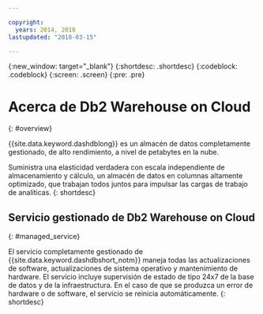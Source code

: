 ```yaml
---

copyright:
  years: 2014, 2018
lastupdated: "2018-03-15"

---
```


<!-- Attribute definitions --> 
{:new_window: target="_blank"}
{:shortdesc: .shortdesc}
{:codeblock: .codeblock}
{:screen: .screen}
{:pre: .pre}

# Acerca de Db2 Warehouse on Cloud
{: #overview}

{{site.data.keyword.dashdblong}} es un almacén de datos completamente gestionado, de alto rendimiento, a nivel de petabytes en la nube.

Suministra una elasticidad verdadera con escala independiente de almacenamiento y cálculo, un almacén de datos en columnas altamente optimizado, que trabajan todos juntos para impulsar las cargas de trabajo de analíticas.
{: shortdesc}

## Servicio gestionado de Db2 Warehouse on Cloud
{: #managed_service}

El servicio completamente gestionado de {{site.data.keyword.dashdbshort_notm}} maneja todas las actualizaciones de software, actualizaciones de sistema operativo y mantenimiento de hardware. El servicio incluye supervisión de estado de tipo 24x7 de la base de datos y de la infraestructura. En el caso de que se produzca un error de hardware o de software, el servicio se reinicia automáticamente.
{: shortdesc}


